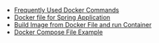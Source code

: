 - [Frequently Used Docker Commands](./docker-frequently-used-commands.md)
- [Docker file for Spring Application](./dockerfiles/docker-file-for-spring-app.md)
- [Build Image from Docker File and run Container](./docker-image-build-run.md)
- [Docker Compose File Example](./docker-compose-example.md)